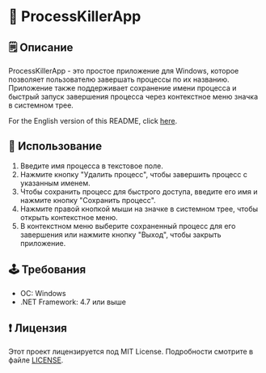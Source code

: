 # 🔫 ProcessKillerApp

## 🗒️ Описание
ProcessKillerApp - это простое приложение для Windows, которое позволяет пользователю завершать процессы по их названию. Приложение также поддерживает сохранение имени процесса и быстрый запуск завершения процесса через контекстное меню значка в системном трее.

For the English version of this README, click [here](README.md).

## 🎯 Использование
1. Введите имя процесса в текстовое поле.
2. Нажмите кнопку "Удалить процесс", чтобы завершить процесс с указанным именем.
3. Чтобы сохранить процесс для быстрого доступа, введите его имя и нажмите кнопку "Сохранить процесс".
4. Нажмите правой кнопкой мыши на значке в системном трее, чтобы открыть контекстное меню.
5. В контекстном меню выберите сохраненный процесс для его завершения или нажмите кнопку "Выход", чтобы закрыть приложение.

## 🕹️ Требования
- ОС: Windows
- .NET Framework: 4.7 или выше

## ❗ Лицензия
Этот проект лицензируется под MIT License. Подробности смотрите в файле [LICENSE](LICENSE).
